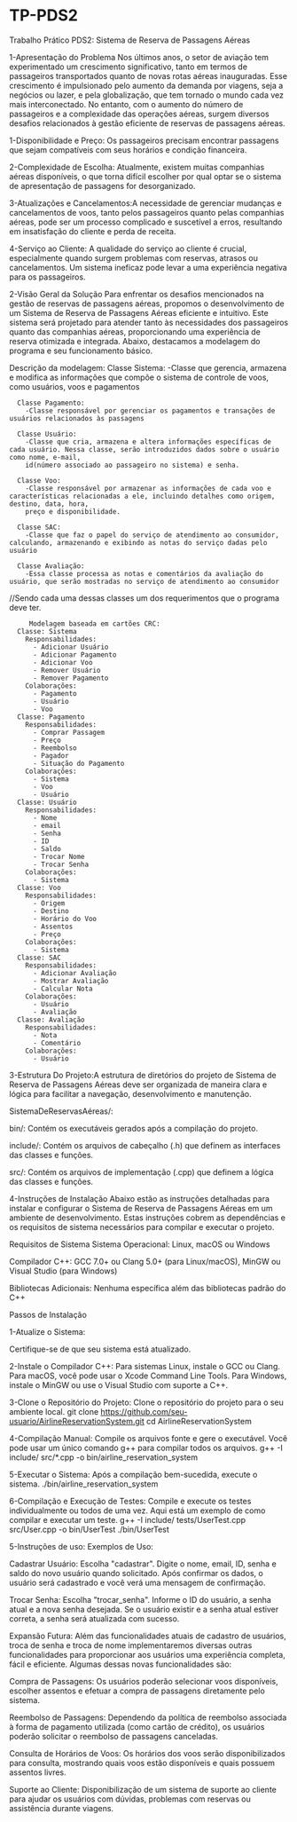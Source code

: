 # TP-PDS2
Trabalho Prático PDS2:
Sistema de Reserva de Passagens Aéreas

1-Apresentação do Problema
Nos últimos anos, o setor de aviação tem experimentado um crescimento significativo, tanto em termos de passageiros transportados quanto de novas rotas aéreas inauguradas. Esse crescimento é impulsionado pelo aumento da demanda por viagens, seja a negócios ou lazer, e pela globalização, que tem tornado o mundo cada vez mais interconectado. No entanto, com o aumento do número de passageiros e a complexidade das operações aéreas, surgem diversos desafios relacionados à gestão eficiente de reservas de passagens aéreas.

1-Disponibilidade e Preço: Os passageiros precisam encontrar passagens que sejam compatíveis com seus horários e condição financeira.

2-Complexidade de Escolha: Atualmente, existem muitas companhias aéreas disponíveis, o que torna difícil escolher por qual optar se o sistema de apresentação de passagens for desorganizado.

3-Atualizações e Cancelamentos:A necessidade de gerenciar mudanças e cancelamentos de voos, tanto pelos passageiros quanto pelas companhias aéreas, pode ser um processo complicado e suscetível a erros, resultando em insatisfação do cliente e perda de receita.

4-Serviço ao Cliente: A qualidade do serviço ao cliente é crucial, especialmente quando surgem problemas com reservas, atrasos ou cancelamentos. Um sistema ineficaz pode levar a uma experiência negativa para os passageiros.


2-Visão Geral da Solução
Para enfrentar os desafios mencionados na gestão de reservas de passagens aéreas, propomos o desenvolvimento de um Sistema de Reserva de Passagens Aéreas eficiente e intuitivo. Este sistema será projetado para atender tanto às necessidades dos passageiros quanto das companhias aéreas, proporcionando uma experiência de reserva otimizada e integrada. Abaixo, destacamos a modelagem do programa e seu funcionamento básico.

Descrição da modelagem:
      Classe Sistema:
        -Classe que gerencia, armazena e modifica as informações que compõe o sistema de controle de voos, como usuários, voos e pagamentos

      Classe Pagamento:
        -Classe responsável por gerenciar os pagamentos e transações de usuários relacionados às passagens
        
      Classe Usuário:
        -Classe que cria, armazena e altera informações específicas de cada usuário. Nessa classe, serão introduzidos dados sobre o usuário como nome, e-mail,
        id(número associado ao passageiro no sistema) e senha.
        
      Classe Voo:
        -Classe responsável por armazenar as informações de cada voo e características relacionadas a ele, incluindo detalhes como origem, destino, data, hora,
        preço e disponibilidade.
        
      Classe SAC:
        -Classe que faz o papel do serviço de atendimento ao consumidor, calculando, armazenando e exibindo as notas do serviço dadas pelo usuário

      Classe Avaliação:
        -Essa classe processa as notas e comentários da avaliação do usuário, que serão mostradas no serviço de atendimento ao consumidor

//Sendo cada uma dessas classes um dos requerimentos que o programa deve ter.

         Modelagem baseada em cartões CRC:
      Classe: Sistema
        Responsabilidades:
          - Adicionar Usuário
          - Adicionar Pagamento
          - Adicionar Voo
          - Remover Usuário
          - Remover Pagamento
        Colaborações:
          - Pagamento
          - Usuário
          - Voo
      Classe: Pagamento
        Responsabilidades:
          - Comprar Passagem
          - Preço
          - Reembolso
          - Pagador
          - Situação do Pagamento
        Colaborações:
          - Sistema
          - Voo
          - Usuário
      Classe: Usuário
        Responsabilidades:
          - Nome
          - email
          - Senha
          - ID
          - Saldo
          - Trocar Nome
          - Trocar Senha
        Colaborações:
          - Sistema
      Classe: Voo
        Responsabilidades:
          - Origem
          - Destino
          - Horário do Voo
          - Assentos
          - Preço
        Colaborações:
          - Sistema
      Classe: SAC
        Responsabilidades:
          - Adicionar Avaliação
          - Mostrar Avaliação
          - Calcular Nota
        Colaborações:
          - Usuário
          - Avaliação
      Classe: Avaliação
        Responsabilidades:
          - Nota
          - Comentário
        Colaborações:
          - Usuário



3-Estrutura Do Projeto:A estrutura de diretórios do projeto de Sistema de Reserva de Passagens Aéreas deve ser organizada de maneira clara e lógica para facilitar a navegação, desenvolvimento e manutenção.

SistemaDeReservasAéreas/: 

bin/: Contém os executáveis gerados após a compilação do projeto.

include/: Contém os arquivos de cabeçalho (.h) que definem as interfaces das classes e funções.

src/: Contém os arquivos de implementação (.cpp) que definem a lógica das classes e funções.



4-Instruções de Instalação
Abaixo estão as instruções detalhadas para instalar e configurar o Sistema de Reserva de Passagens Aéreas em um ambiente de desenvolvimento. Estas instruções cobrem as dependências e os requisitos de sistema necessários para compilar e executar o projeto.

Requisitos de Sistema
Sistema Operacional: Linux, macOS ou Windows

Compilador C++: GCC 7.0+ ou Clang 5.0+ (para Linux/macOS), MinGW ou Visual Studio (para Windows)

Bibliotecas Adicionais: Nenhuma específica além das bibliotecas padrão do C++

Passos de Instalação

1-Atualize o Sistema:

Certifique-se de que seu sistema está atualizado.

2-Instale o Compilador C++:
Para sistemas Linux, instale o GCC ou Clang.
Para macOS, você pode usar o Xcode Command Line Tools.
Para Windows, instale o MinGW ou use o Visual Studio com suporte a C++.

3-Clone o Repositório do Projeto:
Clone o repositório do projeto para o seu ambiente local.
git clone https://github.com/seu-usuario/AirlineReservationSystem.git
cd AirlineReservationSystem

4-Compilação Manual:
Compile os arquivos fonte e gere o executável. Você pode usar um único comando g++ para compilar todos os arquivos.
g++ -I include/ src/*.cpp -o bin/airline_reservation_system

5-Executar o Sistema:
Após a compilação bem-sucedida, execute o sistema.
./bin/airline_reservation_system

6-Compilação e Execução de Testes:
Compile e execute os testes individualmente ou todos de uma vez. Aqui está um exemplo de como compilar e executar um teste.
g++ -I include/ tests/UserTest.cpp src/User.cpp -o bin/UserTest
./bin/UserTest



5-Instruções de uso:
Exemplos de Uso:


Cadastrar Usuário:
Escolha "cadastrar".
Digite o nome, email, ID, senha e saldo do novo usuário quando solicitado.
Após confirmar os dados, o usuário será cadastrado e você verá uma mensagem de confirmação.


Trocar Senha:
Escolha "trocar_senha".
Informe o ID do usuário, a senha atual e a nova senha desejada.
Se o usuário existir e a senha atual estiver correta, a senha será atualizada com sucesso.



Expansão Futura:
Além das funcionalidades atuais de cadastro de usuários, troca de senha e troca de nome implementaremos diversas outras funcionalidades para proporcionar aos usuários uma experiência completa, fácil e eficiente. Algumas dessas novas funcionalidades são:

Compra de Passagens:
Os usuários poderão selecionar voos disponíveis, escolher assentos e efetuar a compra de passagens diretamente pelo sistema.

Reembolso de Passagens:
Dependendo da política de reembolso associada à forma de pagamento utilizada (como cartão de crédito), os usuários poderão solicitar o reembolso de passagens canceladas.

Consulta de Horários de Voos:
Os horários dos voos serão disponibilizados para consulta, mostrando quais voos estão disponíveis e quais possuem assentos livres.

Suporte ao Cliente:
Disponibilização de um sistema de suporte ao cliente para ajudar os usuários com dúvidas, problemas com reservas ou assistência durante viagens.
